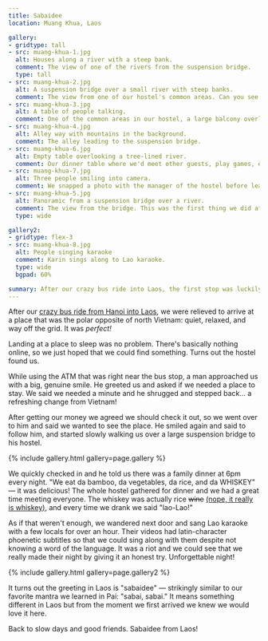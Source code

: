 ```yaml
---
title: Sabaidee
location: Muang Khua, Laos

gallery:
- gridtype: tall
- src: muang-khua-1.jpg
  alt: Houses along a river with a steep bank.
  comment: The view of one of the rivers from the suspension bridge.
  type: tall
- src: muang-khua-2.jpg
  alt: A suspension bridge over a small river with steep banks.
  comment: The view from one of our hostel's common areas. Can you see Karin waving on the bridge?
- src: muang-khua-3.jpg
  alt: A table of people talking.
  comment: One of the common areas in our hostel, a large balcony overlooking the river.
- src: muang-khua-4.jpg
  alt: Alley way with mountains in the background.
  comment: The alley leading to the suspension bridge.
- src: muang-khua-6.jpg
  alt: Empty table overlooking a tree-lined river.
  comment: Our dinner table where we'd meet other guests, play games, eat dinner, and drink lao-Lao.
- src: muang-khua-7.jpg
  alt: Three people smiling into camera.
  comment: We snapped a photo with the manager of the hostel before leaving. Sadly, we never got his name!
- src: muang-khua-5.jpg
  alt: Panoramic from a suspension bridge over a river.
  comment: The view from the bridge. This was the first thing we did after arriving.
  type: wide

gallery2:
- gridtype: flex-3
- src: muang-khua-8.jpg
  alt: People singing karaoke
  comment: Karin sings along to Lao karaoke.
  type: wide
  bgpad: 60%

summary: After our crazy bus ride into Laos, the first stop was luckily the small, laid-back town of Muang Khua. We stayed here several days to recharge and relax.
---
```


After our [crazy bus ride from Hanoi into Laos](/travel/bus-from-hanoi-to-laos/), we were relieved to arrive at a place that was the polar opposite of north Vietnam: quiet, relaxed, and way off the grid. It was _perfect!_

Landing at a place to sleep was no problem. There's basically nothing online, so we just hoped that we could find something. Turns out the hostel found us.

While using the ATM that was right near the bus stop, a man approached us with a big, genuine smile. He greeted us and asked if we needed a place to stay. We said we needed a minute and he shrugged and stepped back... a refreshing change from Vietnam!

After getting our money we agreed we should check it out, so we went over to him and said we wanted to see the place. He smiled again and said to follow him, and started slowly walking us over a large suspension bridge to his hostel.

{% include gallery.html gallery=page.gallery %}

We quickly checked in and he told us there was a family dinner at 6pm every night. "We eat da bamboo, da vegetables, da rice, and da WHISKEY" — it was delicious! The whole hostel gathered for dinner and we had a great time meeting everyone. The whiskey was actually rice <del datetime="2015-12-18">wine</del> <ins class="update" datetime="2015-12-18">(nope, [it really is whiskey](https://en.wikipedia.org/wiki/Lao-Lao))</ins>, and every time we drank we said "lao-Lao!"

As if that weren't enough, we wandered next door and sang Lao karaoke with a few locals for over an hour. Their videos had latin-character phoenetic subtitles so that we could sing along with them despite not knowing a word of the language. It was a riot and we could see that we really made their night by giving it an honest try. Unforgettable night!

{% include gallery.html gallery=page.gallery2 %}

It turns out the greeting in Laos is "sabaidee" — strikingly similar to our favorite mantra we learned in Pai: "sabai, sabai." It means something different in Laos but from the moment we first arrived we knew we would love it here.

Back to slow days and good friends. Sabaidee from Laos!
